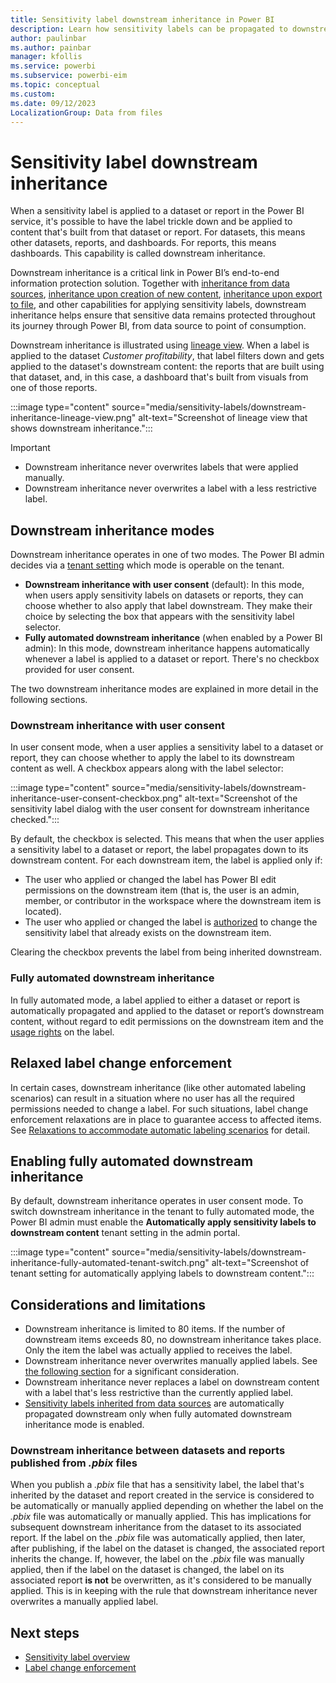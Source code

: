 ```yaml
---
title: Sensitivity label downstream inheritance in Power BI
description: Learn how sensitivity labels can be propagated to downstream content.
author: paulinbar
ms.author: painbar
manager: kfollis
ms.service: powerbi
ms.subservice: powerbi-eim
ms.topic: conceptual
ms.custom:
ms.date: 09/12/2023
LocalizationGroup: Data from files
---
```


# Sensitivity label downstream inheritance

When a sensitivity label is applied to a dataset or report in the Power BI service, it's possible to have the label trickle down and be applied to content that's built from that dataset or report. For datasets, this means other datasets, reports, and dashboards. For reports, this means dashboards. This capability is called downstream inheritance.

Downstream inheritance is a critical link in Power BI’s end-to-end information protection solution. Together with [inheritance from data sources](service-security-sensitivity-label-inheritance-from-data-sources.md), [inheritance upon creation of new content](/power-bi/enterprise/service-security-sensitivity-label-overview#sensitivity-label-inheritance-upon-creation-of-new-content), [inheritance upon export to file](/power-bi/enterprise/service-security-sensitivity-label-overview#sensitivity-labels-and-protection-on-exported-data), and other capabilities for applying sensitivity labels, downstream inheritance helps ensure that sensitive data remains protected throughout its journey through Power BI, from data source to point of consumption.

Downstream inheritance is illustrated using [lineage view](/power-bi/collaborate-share/service-data-lineage.md). When a label is applied to the dataset *Customer profitability*, that label filters down and gets applied to the dataset's downstream content: the reports that are built using that dataset, and, in this case, a dashboard that's built from visuals from one of those reports.

:::image type="content" source="media/sensitivity-labels/downstream-inheritance-lineage-view.png" alt-text="Screenshot of lineage view that shows downstream inheritance.":::

>[!IMPORTANT]
>
>* Downstream inheritance never overwrites labels that were applied manually.
>* Downstream inheritance never overwrites a label with a less restrictive label.

## Downstream inheritance modes

Downstream inheritance operates in one of two modes. The Power BI admin decides via a [tenant setting](#enabling-fully-automated-downstream-inheritance) which mode is operable on the tenant.

* **Downstream inheritance with user consent** (default): In this mode, when users apply sensitivity labels on datasets or reports, they can choose whether to also apply that label downstream. They make their choice by selecting the box that appears with the sensitivity label selector.
* **Fully automated downstream inheritance** (when enabled by a Power BI admin): In this mode, downstream inheritance happens automatically whenever a label is applied to a dataset or report. There's no checkbox provided for user consent.

The two downstream inheritance modes are explained in more detail in the following sections.

### Downstream inheritance with user consent

In user consent mode, when a user applies a sensitivity label to a dataset or report, they can choose whether to apply the label to its downstream content as well. A checkbox appears along with the label selector:

:::image type="content" source="media/sensitivity-labels/downstream-inheritance-user-consent-checkbox.png" alt-text="Screenshot of the sensitivity label dialog with the user consent for downstream inheritance checked.":::

By default, the checkbox is selected. This means that when the user applies a sensitivity label to a dataset or report, the label propagates down to its downstream content. For each downstream item, the label is applied only if:

* The user who applied or changed the label has Power BI edit permissions on the downstream item (that is, the user is an admin, member, or contributor in the workspace where the downstream item is located).
* The user who applied or changed the label is [authorized](/power-bi/enterprise/service-security-sensitivity-label-change-enforcement) to change the sensitivity label that already exists on the downstream item. 

Clearing the checkbox prevents the label from being inherited downstream.

### Fully automated downstream inheritance

In fully automated mode, a label applied to either a dataset or report is automatically propagated and applied to the dataset or report’s downstream content, without regard to edit permissions on the downstream item and the [usage rights](/power-bi/enterprise/service-security-sensitivity-label-change-enforcement) on the label.

## Relaxed label change enforcement

In certain cases, downstream inheritance (like other automated labeling scenarios) can result in a situation where no user has all the required permissions needed to change a label. For such situations, label change enforcement relaxations are in place to guarantee access to affected items. See [Relaxations to accommodate automatic labeling scenarios](/power-bi/enterprise/service-security-sensitivity-label-change-enforcement#relaxations-to-accommodate-automatic-labeling-scenarios) for detail.

## Enabling fully automated downstream inheritance

By default, downstream inheritance operates in user consent mode. To switch downstream inheritance in the tenant to fully automated mode, the Power BI admin must enable the **Automatically apply sensitivity labels to downstream content** tenant setting in the admin portal.

:::image type="content" source="media/sensitivity-labels/downstream-inheritance-fully-automated-tenant-switch.png" alt-text="Screenshot of tenant setting for automatically applying labels to downstream content.":::

## Considerations and limitations

* Downstream inheritance is limited to 80 items. If the number of downstream items exceeds 80, no downstream inheritance takes place. Only the item the label was actually applied to receives the label.
* Downstream inheritance never overwrites manually applied labels. See [the following section](#downstream-inheritance-between-datasets-and-reports-published-from-pbix-files) for a significant consideration.
* Downstream inheritance never replaces a label on downstream content with a label that's less restrictive than the currently applied label.
* [Sensitivity labels inherited from data sources](service-security-sensitivity-label-inheritance-from-data-sources.md) are automatically propagated downstream only when fully automated downstream inheritance mode is enabled.

### Downstream inheritance between datasets and reports published from *.pbix* files

When you publish a *.pbix* file that has a sensitivity label, the label that's inherited by the dataset and report created in the service is considered to be automatically or manually applied depending on whether the label on the *.pbix* file was automatically or manually applied. This has implications for subsequent downstream inheritance from the dataset to its associated report. If the label on the *.pbix* file was automatically applied, then later, after publishing, if the label on the dataset is changed, the associated report inherits the change. If, however, the label on the *.pbix* file was manually applied, then if the label on the dataset is changed, the label on its associated report **is not** be overwritten, as it's considered to be manually applied. This is in keeping with the rule that downstream inheritance never overwrites a manually applied label.

## Next steps

* [Sensitivity label overview](/power-bi/enterprise/service-security-sensitivity-label-overview)
* [Label change enforcement](/power-bi/enterprise/service-security-sensitivity-label-change-enforcement)
